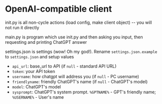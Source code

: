 # OpenAI-compatible client
init.py is all non-cycle actions (load config, make client object) -- you will not run it directly

main.py is program which use init.py and then asking you input, then requesting and printing ChatGPT answer

settings.json is settings  (wow! Oh my god!). Rename `settings.json.example` to `settings.json` and setup values
- `api_url`: base_url to API (if `null` - standard API URL)
- `token`: your API token
- `username`: how chatgpt will address you (if `null` - PC username)
- `friendlyname`: friendly ChatGPT's name (if `null` - ChatGPT's model)
- `model`: ChatGPT's model <br>
- `sysprompt`: ChatGPT's system prompt. `%GPTNAME%` - GPT's friendly name; `%USERNAME%` - User's name
